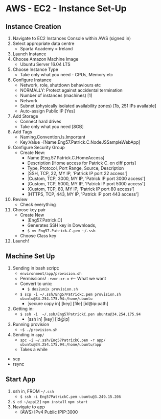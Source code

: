# AWS - EC2 - Instance Set-Up

## Instance Creation

1) Navigate to EC2 Instances Console within AWS (signed in)
2) Select appropriate data centre 
	- Sparta Academy = Ireland
3) Launch Instance
4) Choose Amazon Machine Image
	- Ubuntu Server 16.04 LTS
5) Choose Instance Type
	- Take only what you need - CPUs, Memory etc
6) Configure Instance
	- Network, role, shutdown behaviours etc
	- NORMALLY: Protect against accidental termination
	- Number of instances (machines) [1]
	- Network
	- Subnet (physically isolated availability zones) [1b, 251 IPs available]
	- Auto-assign Public IP [Yes]
7) Add Storage
	- Connect hard drives
	- Take only what you need [8GB]
8) Add Tags
	- Naming.Convention.Is.Important
	- Key:Value
	-[Name:Eng57.Patrick.C.NodeJSSampleWebApp]
9) Configure Security Group
	- Create New:
		- Name [Eng.57.Patrick.C.HomeAccess]
		- Description [Home access for Patrick C. on diff ports]
		- Type, Protocol, Port Range, Source, Description
		- [SSH, TCP, 22, MY IP, 'Patrick IP port 22 access']
		- [Custom, TCP, 3000, MY IP, 'Patrick IP port 3000 access']
		- [Custom, TCP, 5000, MY IP, 'Patrick IP port 5000 access']
		- [Custom, TCP, 80, MY IP, 'Patrick IP port 80 access']
		- [HTTPS, TCP, 443, MY IP, 'Patrick IP port 443 access']
10) Review
	- Check everything
11) Choose key pair
	- Create New
		- [Eng57.Patrick.C]
		- Generates SSH key in Downloads,
		- `$ mv Eng57.Patrick.C.pem ~/.ssh`
	- Choose Class key
12) Launch!

## Machine Set Up

1) Sending in bash script:
	- `environment/app/provision.sh`
	- Permissions! `-rwxr-xr-x` <-- What we want
	- Convert to unix:
		- `$ dos2unix provision.sh`
	- `$ scp -i ~/.ssh/Eng57PatrickC.pem provision.sh ubuntu@34.254.175.94:/home/ubuntu`
		- [secure copy in] [key] [file] [id@ip:path]
2) Getting in:
	- `$ ssh -i  ~/.ssh/Eng57PatrickC.pen ubuntu@34.254.175.94`
		- [ssh in] [key] [id@ip]
3) Running provision
	- `~$ ./provision.sh`
4) Sending in `app/`
	- `spc -i ~/.ssh/Eng57PatrickC.pen -r app/ ubuntu@34.254.175.94:/home/ubuntu/app`
	- Takes a while

- scp
- rsync

## Start App

1) ssh in, FROM `~/.ssh`
	- `$ ssh -i Eng57PatrickC.pem ubuntu@3.249.15.206`
2) `$ cd ~/app[2]`
   `npm install`
   `npm start`
3) Navigate to app
	- (AWS) IPv4 Public IPIP:3000